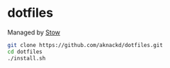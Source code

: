 # dotfiles

Managed by [Stow](https://www.gnu.org/software/stow/)

```bash
git clone https://github.com/aknackd/dotfiles.git
cd dotfiles
./install.sh
```
